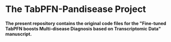 # The TabPFN-Pandisease Project
#### The present repository contains the original code files for the "Fine-tuned TabPFN boosts Multi-disease Diagnosis based on Transcriptomic Data" manuscript.
